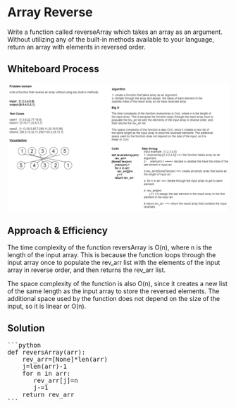 # Array Reverse

Write a function called reverseArray which takes an array as an argument. Without utilizing any of the built-in methods available to your language, return an array with elements in reversed order.

## Whiteboard Process

![whiteBoardPic](./Capture.png)

## Approach & Efficiency

The time complexity of the function reversArray is O(n), where n is the length of the input array. This is because the function loops through the input array once to populate the rev_arr list with the elements of the input array in reverse order, and then returns the rev_arr list.

The space complexity of the function is also O(n), since it creates a new list of the same length as the input array to store the reversed elements. The additional space used by the function does not depend on the size of the input, so it is linear or O(n).

## Solution

<pre>
```python
def reversArray(arr):
    rev_arr=[None]*len(arr)
    j=len(arr)-1
    for n in arr:
       rev_arr[j]=n
       j-=1
    return rev_arr
```
</pre>
